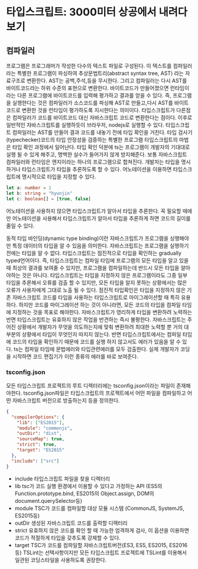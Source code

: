 # 타입스크립트: 3000미터 상공에서 내려다보기

## 컴파일러

프로그램은 프로그래머가 작성한 다수의 텍스트 파일로 구성된다. 이 텍스트를 컴파일러라는 특별한 프로그램이 파싱하여 추상문법트리(abstract syntax tree, AST) 라는 자료구조로 변환한다.
AST는 공백,주석,등을 무시한다. 그리고 컴파일러는 다시 AST를 바이트코드라는 하위 수준의 표현으로 변환한다. 바이트코드가 만들어졌으면 런타임이라는 다른 프로그램에 바이트코드를 입력해 평가하고 결과를 얻을 수 있다. 즉, 프로그램을 실행한다는 것은 컴파일러가 소스코드를 파싱해 AST로 만들고,다시 AST를 바이트코드로 변환한 것을 런타임이 평가하도록 지시한다는 의미이다.
타입스크립트가 다른점은 컴파일러가 코드를 바이트코드 대신 자바스크립트 코드로 변환한다는 점이다. 이후로 일반적인 자바스크립트를 실행하듯이 브라우저, nodejs로 실행할 수 있다.
타입스크립트 컴파일러는 AST를 만들어 결과 코드를 내놓기 전에 타입 확인을 거친다.
타입 검사기(typechecker)코드의 타입 안정성을 검증하는 특별한 프로그램
타입스크립트의 마법은 타입 확인 과정에서 일어난다. 타입 확인 덕분에 ts는 프로그램이 개발자의 기대대로 실행 될 수 있게 해주고, 명백한 실수가 들어가지 않게 방지해준다.
보통 자바스크립트 컴파일러와 런타임은 엔지이라는 하나의 프로그램으로 합쳐진다.
개발자는 타입을 명시하거나 타입스크립트가 타입을 추론하도록 할 수 있다. 어노테이션을 이용하면 타입스크립트에 명시적으로 타입을 지정할 수 있다.

```typescript
let a: number = 1
let b: string = "hyunjin"
let c: boolean[] = [true, false]
```

어노테이션을 사용하지 않으면 타입스크립트가 알아서 타입을 추론한다.
꼭 필요할 때에만 어노테이션을 사용해서 타입스크립트가 알아서 타입을 추론하게 하면 코드의 길이를 줄일 수 있다.

동적 타입 바인딩(dynamic type binding)이란 자바스크립트가 프로그램을 싱행해야만 특정 데이터의 타입을 알 수 있음을 의미한다. 자바스크립트는 프로그램을 실행하기 전에는 타입을 알 수 없다. 타입스크립트는 점진적으로 타입을 확인하는 gradually typed언어이다. 즉, 타입스크립트는 컴파일 타임에 프로그램의 모든 타입을 알고 있을 때 최상의 결과를 보여줄 수 있지만, 프로그램을 컴파일하는데 반드시 모든 타입을 알아야하는 것은 아니다. 타입스크립트는 타입을 지정하지 않은 프로그램이라도 그중 일부 타입을 추론해서 오류를 검출 할 수 있지만, 모든 타입을 알지 못하는 상황에서는 많은 오류가 사용자에게 그대로 노출 될 수 있다. 점진적 타입확인은 타입을 지정하지 않은 기존 자바스크립트 코드를 타입을 사용하는 타입스크립트로 마이그레이션할 때 특히 유용하다. 하지만 코드를 마이그레이션 하는 것이 아니라면, 모든 코드의 타입을 컴파일 타임에 지정하는 것을 목표로 해야한다.
자바스크립트가 영리하게 타입을 변환하려 노력하는 반면 타입스크립트는 유효하지 않은 작업을 반견하는 즉시 불평한다. 자바스크립트는 주어진 상황에서 개발자가 무엇을 의도하는지에 맞춰 변환하려 최대한 노력할 뿐 거의 대부분의 상황에서 타입이 무엇인지 따지지 않는다. 반면 타입스크립트에서는 컴파일 타임에 코드의 타입을 확인하기 때문에 코드를 실행 하지 않고서도 에러가 있음을 알 수 있다. ts는 컴파일 타임에 문법에러와 타입관련에러를 모두 검출한다. 실제 개발자가 코딩을 시작하면 코드 편집기가 이런 종류의 에러를 바로 보여준다.

### tsconfig.json

모든 타입스크립트 프로젝트의 루트 디렉터리에는 tsconfig.json이라는 파일이 존재해야한다. tsconfig.json파일은 타입스크립트의 프로젝트에서 어떤 파일을 컴파일하고 어떤 자바스크립트 버전으로 방출하는지 등을 정의한다.

```json
{
  "compilerOptions": {
    "lib": ["ES2015"],
    "module": "commonjs",
    "outDir": "dist",
    "sourceMap": true,
    "strict": true,
    "target": "ES2015"
  },
  "include": ["src"]
}
```

- include 타입스크립트 파일을 찾을 디렉터리
- lib tsc가 코드 실행 환경에서 이용할 수 있다고 가정하는 API (ES5의 Function.prototype.bind, ES2015의 Object.assign, DOM의 document.querySelector등)
- module TSC가 코드를 컴파일할 대상 모듈 시스템 (CommonJS, SystemJS, ES2015등)
- outDir 생성된 자바스크립트 코드를 출력할 디렉터리
- strict 유효하지 않은 코드를 확인 할 때 가능한 엄격하게 검사, 이 옵션을 이용하면 코드가 적절하게 타입을 갖추도록 강제할 수 있다.
- target TSC가 코드를 컴파일할 자바스크립트버전(ES3, ES5, ES2015, ES2016등)
  TSLint는 선택사항이지만 모든 타입스크립트 프로젝트에 TSLint를 이용해서 일관된 코딩스타일을 사용하도록 권장한다.
